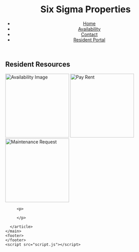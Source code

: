 <!DOCTYPE html>

<html class="no-js">

  <head>
    <meta charset="utf-8">
    <meta name="viewport" content="width=device-width">
    <title>Six Sigma Properties</title>
  </head>
  <body>
    <header>
      <h1> Six Sigma Properties</h1> 
      <nav>
       <ul>
          <li><a href="index.html">Home</a></li>
          <li><a href="availability.html">Availability</a></li>
          <li><a href="contact.html">Contact</a></li>
          <li><a href="resident_portal.html">Resident Portal</a></li>
         </ul>
      </nav>
    </header>
    <main> 
      <article> 
        <h2>Resident Resources</h2>
      <div>
         <img src="https://www.dghp.org.uk/wp-content/uploads/2017/07/rental-property.jpg"  
           alt="Availability Image" width="200">
          <img src="http://pepzee.com/wp-content/uploads/2017/04/images2.png"  
           alt="Pay Rent" width="200">
          <img src="https://tls-bocasystems.com/foto/header/tls-boca-systems-icon-maintenance.png"  
           alt="Maintenance Request" width="200">
       </div>
       
     
         <p>
         
         </p>

      </article>
    </main>
    <footer> 
    </footer>
    <script src="script.js"></script>
  </body>
</html>
